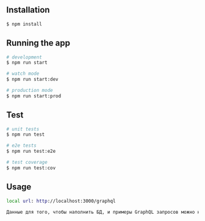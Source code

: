 ## Installation

```bash
$ npm install
```

## Running the app

```bash
# development
$ npm run start

# watch mode
$ npm run start:dev

# production mode
$ npm run start:prod
```

## Test

```bash
# unit tests
$ npm run test

# e2e tests
$ npm run test:e2e

# test coverage
$ npm run test:cov
```

## Usage

```bash
local url: http://localhost:3000/graphql

Данные для того, чтобы наполнить БД, и примеры GraphQL запросов можно найти в папке /dev.
```
